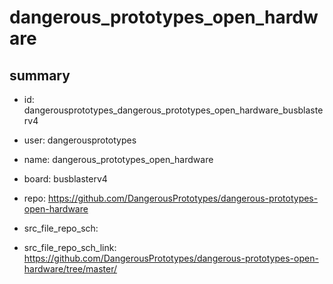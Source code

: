 # dangerous_prototypes_open_hardware
 
## summary 
* id: dangerousprototypes_dangerous_prototypes_open_hardware_busblasterv4
* user: dangerousprototypes
* name: dangerous_prototypes_open_hardware
* board: busblasterv4
* repo: https://github.com/DangerousPrototypes/dangerous-prototypes-open-hardware



* src_file_repo_sch: 
* src_file_repo_sch_link: https://github.com/DangerousPrototypes/dangerous-prototypes-open-hardware/tree/master/






